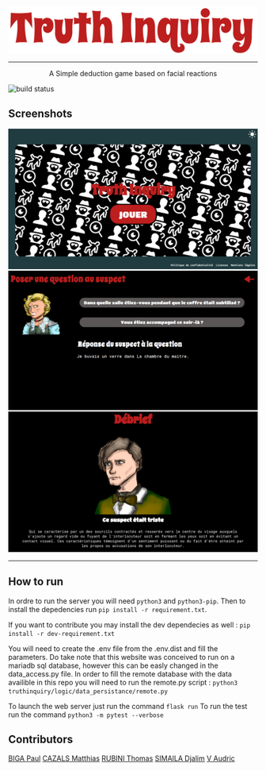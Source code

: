 ![build status](./images/logo.png)

___
<p align="center"> A Simple deduction game based on facial reactions </p>

![build status](https://github.com/ThomasRubini/SAE-A2-TruthInquiry/actions/workflows/tests.yml/badge.svg)

## Screenshots
![title](./images/title.png)
![interrogation](./images/Interogation.png)
![debrief](./images/debrief.png)

___
## How to run

In ordre to run the server you will need ```python3``` and ```python3-pip```. 
Then to install the depedencies run ```pip install -r requirement.txt```. 

If you want to contribute you may install the dev dependecies as well : ```pip install -r dev-requirement.txt```

You will need to create the .env file from the .env.dist and fill the parameters. Do take note that this website was conceived to run on a mariadb sql database, however this can be easly changed in the data_access.py file. In order to fill the remote database with the data availible in this repo you will need to run the remote.py script : ```python3 truthinquiry/logic/data_persistance/remote.py ```

To launch the web server just run the command ```flask run```
To run the test run the command ```python3 -m pytest --verbose```

## Contributors

[BIGA Paul](https://github.com/SujetDelta)
[CAZALS Matthias](https://github.com/mathiascazals)
[RUBINI Thomas](https://github.com/ThomasRubini)
[SIMAILA Djalim](https://github.com/DjalimSimaila)
[V Audric](https://github.com/AudricV)